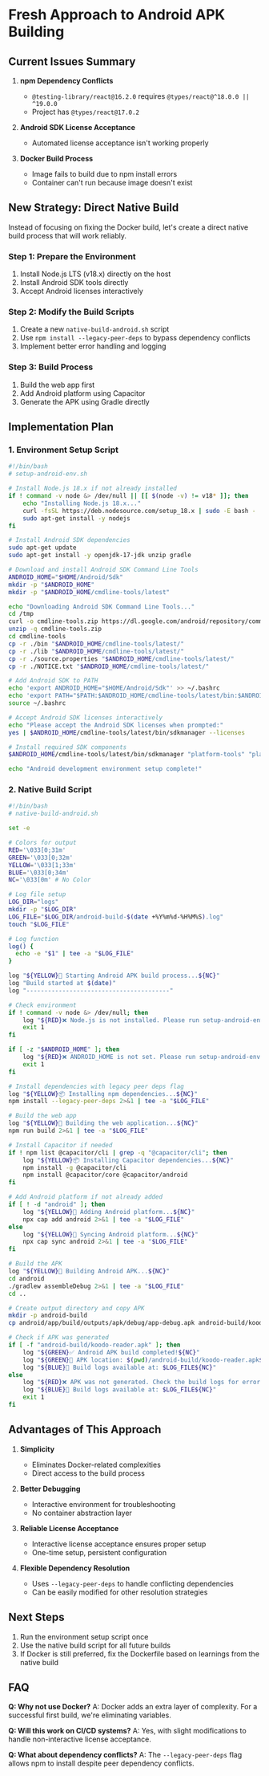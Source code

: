 # Fresh Approach to Android APK Building

## Current Issues Summary
1. **npm Dependency Conflicts**
   - `@testing-library/react@16.2.0` requires `@types/react@^18.0.0 || ^19.0.0`
   - Project has `@types/react@17.0.2`

2. **Android SDK License Acceptance**
   - Automated license acceptance isn't working properly

3. **Docker Build Process**
   - Image fails to build due to npm install errors
   - Container can't run because image doesn't exist

## New Strategy: Direct Native Build

Instead of focusing on fixing the Docker build, let's create a direct native build process that will work reliably.

### Step 1: Prepare the Environment
1. Install Node.js LTS (v18.x) directly on the host
2. Install Android SDK tools directly
3. Accept Android licenses interactively

### Step 2: Modify the Build Scripts
1. Create a new `native-build-android.sh` script
2. Use `npm install --legacy-peer-deps` to bypass dependency conflicts
3. Implement better error handling and logging

### Step 3: Build Process
1. Build the web app first
2. Add Android platform using Capacitor
3. Generate the APK using Gradle directly

## Implementation Plan

### 1. Environment Setup Script
```bash
#!/bin/bash
# setup-android-env.sh

# Install Node.js 18.x if not already installed
if ! command -v node &> /dev/null || [[ $(node -v) != v18* ]]; then
    echo "Installing Node.js 18.x..."
    curl -fsSL https://deb.nodesource.com/setup_18.x | sudo -E bash -
    sudo apt-get install -y nodejs
fi

# Install Android SDK dependencies
sudo apt-get update
sudo apt-get install -y openjdk-17-jdk unzip gradle

# Download and install Android SDK Command Line Tools
ANDROID_HOME="$HOME/Android/Sdk"
mkdir -p "$ANDROID_HOME"
mkdir -p "$ANDROID_HOME/cmdline-tools/latest"

echo "Downloading Android SDK Command Line Tools..."
cd /tmp
curl -o cmdline-tools.zip https://dl.google.com/android/repository/commandlinetools-linux-9477386_latest.zip
unzip -q cmdline-tools.zip
cd cmdline-tools
cp -r ./bin "$ANDROID_HOME/cmdline-tools/latest/"
cp -r ./lib "$ANDROID_HOME/cmdline-tools/latest/"
cp -r ./source.properties "$ANDROID_HOME/cmdline-tools/latest/"
cp -r ./NOTICE.txt "$ANDROID_HOME/cmdline-tools/latest/"

# Add Android SDK to PATH
echo 'export ANDROID_HOME="$HOME/Android/Sdk"' >> ~/.bashrc
echo 'export PATH="$PATH:$ANDROID_HOME/cmdline-tools/latest/bin:$ANDROID_HOME/platform-tools:$ANDROID_HOME/build-tools/31.0.0"' >> ~/.bashrc
source ~/.bashrc

# Accept Android SDK licenses interactively
echo "Please accept the Android SDK licenses when prompted:"
yes | $ANDROID_HOME/cmdline-tools/latest/bin/sdkmanager --licenses

# Install required SDK components
$ANDROID_HOME/cmdline-tools/latest/bin/sdkmanager "platform-tools" "platforms;android-31" "build-tools;31.0.0"

echo "Android development environment setup complete!"
```

### 2. Native Build Script
```bash
#!/bin/bash
# native-build-android.sh

set -e

# Colors for output
RED='\033[0;31m'
GREEN='\033[0;32m'
YELLOW='\033[1;33m'
BLUE='\033[0;34m'
NC='\033[0m' # No Color

# Log file setup
LOG_DIR="logs"
mkdir -p "$LOG_DIR"
LOG_FILE="$LOG_DIR/android-build-$(date +%Y%m%d-%H%M%S).log"
touch "$LOG_FILE"

# Log function
log() {
  echo -e "$1" | tee -a "$LOG_FILE"
}

log "${YELLOW}🚀 Starting Android APK build process...${NC}"
log "Build started at $(date)"
log "----------------------------------------"

# Check environment
if ! command -v node &> /dev/null; then
    log "${RED}❌ Node.js is not installed. Please run setup-android-env.sh first.${NC}"
    exit 1
fi

if [ -z "$ANDROID_HOME" ]; then
    log "${RED}❌ ANDROID_HOME is not set. Please run setup-android-env.sh first.${NC}"
    exit 1
fi

# Install dependencies with legacy peer deps flag
log "${YELLOW}📦 Installing npm dependencies...${NC}"
npm install --legacy-peer-deps 2>&1 | tee -a "$LOG_FILE"

# Build the web app
log "${YELLOW}🔨 Building the web application...${NC}"
npm run build 2>&1 | tee -a "$LOG_FILE"

# Install Capacitor if needed
if ! npm list @capacitor/cli | grep -q "@capacitor/cli"; then
    log "${YELLOW}📦 Installing Capacitor dependencies...${NC}"
    npm install -g @capacitor/cli
    npm install @capacitor/core @capacitor/android
fi

# Add Android platform if not already added
if [ ! -d "android" ]; then
    log "${YELLOW}📱 Adding Android platform...${NC}"
    npx cap add android 2>&1 | tee -a "$LOG_FILE"
else
    log "${YELLOW}📱 Syncing Android platform...${NC}"
    npx cap sync android 2>&1 | tee -a "$LOG_FILE"
fi

# Build the APK
log "${YELLOW}🔨 Building Android APK...${NC}"
cd android
./gradlew assembleDebug 2>&1 | tee -a "$LOG_FILE"
cd ..

# Create output directory and copy APK
mkdir -p android-build
cp android/app/build/outputs/apk/debug/app-debug.apk android-build/koodo-reader.apk

# Check if APK was generated
if [ -f "android-build/koodo-reader.apk" ]; then
    log "${GREEN}✅ Android APK build completed!${NC}"
    log "${GREEN}📱 APK location: $(pwd)/android-build/koodo-reader.apk${NC}"
    log "${BLUE}📝 Build logs available at: $LOG_FILE${NC}"
else
    log "${RED}❌ APK was not generated. Check the build logs for errors.${NC}"
    log "${BLUE}📝 Build logs available at: $LOG_FILE${NC}"
    exit 1
fi
```

## Advantages of This Approach

1. **Simplicity**
   - Eliminates Docker-related complexities
   - Direct access to the build process

2. **Better Debugging**
   - Interactive environment for troubleshooting
   - No container abstraction layer

3. **Reliable License Acceptance**
   - Interactive license acceptance ensures proper setup
   - One-time setup, persistent configuration

4. **Flexible Dependency Resolution**
   - Uses `--legacy-peer-deps` to handle conflicting dependencies
   - Can be easily modified for other resolution strategies

## Next Steps

1. Run the environment setup script once
2. Use the native build script for all future builds
3. If Docker is still preferred, fix the Dockerfile based on learnings from the native build

## FAQ

**Q: Why not use Docker?**
A: Docker adds an extra layer of complexity. For a successful first build, we're eliminating variables.

**Q: Will this work on CI/CD systems?**
A: Yes, with slight modifications to handle non-interactive license acceptance.

**Q: What about dependency conflicts?**
A: The `--legacy-peer-deps` flag allows npm to install despite peer dependency conflicts. 